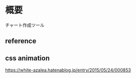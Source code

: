 # 概要

チャート作成ツール

## reference
## css animation
https://white-azalea.hatenablog.jp/entry/2015/05/24/000853
